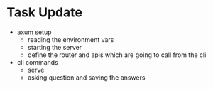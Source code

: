 # Task Update

- axum setup
  - reading the environment vars
  - starting the server
  - define the router and apis which are going to call from the cli
- cli commands
  - serve
  - asking question and saving the answers
